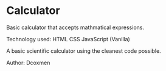 # Calculator

Basic calculator that accepts mathmatical expressions.

Technology used:
HTML
CSS
JavaScript (Vanilla)

A basic scientific calculator using the cleanest code possible.

Author: Dcoxmen
